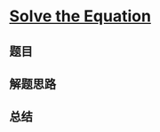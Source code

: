 # [Solve the Equation](https://leetcode.com/problems/solve-the-equation/)

## 题目


## 解题思路


## 总结


